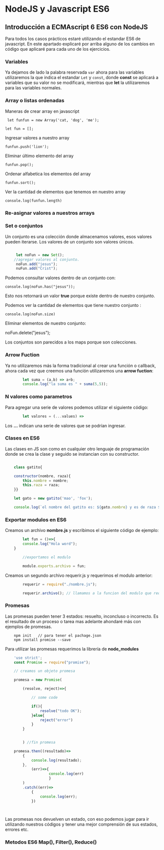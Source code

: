 # NodeJS y Javascript ES6

## Introducción a ECMAscript 6 ES6 con NodeJS

Para todos los casos prácticos estaré utilizando el estandar ES6 de javascript. En este apartado explicaré por arriba alguno de los cambios en código que aplicaré para cada uno de los ejercicios.

### Variables

Ya dejamos de lado la palabra reservada `var` ahora para las variables utilizaremos la que indica el estandar `Let` y `const`, donde **const** se aplicará a variables que su valor no se modificará, mientras que **let** la utilizaremos para las variables normales.

### Array o listas ordenadas
	
Maneras de crear array en javascript

` let funfun = new Array('cat, 'dog', 'me');`

`let fun = [];`


Ingresar valores a nuestro array

`funfun.push('lion');`

Eliminar último elemento del array

`funfun.pop();`

Ordenar alfabetica los elementos del array
	
`funfun.sort();`

Ver la cantidad de elementos que tenemos en nuestro array

`console.log(funfun.length)`

### Re-asignar valores a nuestros arrays



### Set o conjuntos

Un conjunto es una colección donde almacenamos valores, esos valores pueden iterarse. Los valores de un conjunto son valores únicos.

```js

	 let noFun = new Set();
	//agregar valores al conjunto.
	 noFun.add("jesus");
	 nuFun.add("Crist");

```
Podemos consultar valores dentro de un conjunto con:

`console.log(noFun.has("jesus"));`

Esto nos retornará un valor **true** porque existe dentro de nuestro conjunto. 

Podemos ver la cantidad de elementos que tiene nuestro conjunto :

`console.log(noFun.size)`

Eliminar elementos de nuestro conjunto:

noFun.delete("jesus");

Los conjuntos son parecidos a los maps porque son colecciones.

### Arrow Fuction 

Ya no utilizaremos más la forma tradicional al crear una función o callback, ahora cada vez que creemos una funcíón utilizaremos una **arrow fuction**:

```js
		let suma = (a,b) => a+b;
		console.log("la suma es " + suma(5,5));

```

### N valores como parametros

Para agregar una serie de valores podemos utilizar el siguiente código:

```js
		let valores = (...values) => 

```

Los **...** indican una serie de valores que se podrían ingresar.

### Clases en ES6

Las clases en JS son como en cualquier otro lenguaje de programación donde se crea la clase y seguido se instancian con su constructor.

```js

	class gatito{

	constructor(nombre, raza){
		this.nombre = nombre;
		this.raza = raza;
	}}

	let gato = new gatito('mao', 'fox');

	console.log(`el nombre del gatito es: ${gato.nombre} y es de raza ${gato.raza}`);

``` 

### Exportar modulos en ES6

Creamos un archivo **nombre.js** y escribimos el siguiente código de ejemplo:

```js
		let fun = ()=>{
		console.log("Hola word");
	}

		//exportamos el modulo

		module.exports.archivo = fun;
```

Creamos un segundo archivo requerir.js y requerimos el modulo anterior:

```js
		requerir = require("./nombre.js");

		requerir.archivo(); // llamamos a la funcion del modulo que requerimos.
```

### Promesas

Las promesas pueden tener 3 estados: resuelto, inconcluso o incorrecto. Es el resultado de un proceso o tarea mas adelante ahondaré más con ejemplos de promesas.

```
	npm init   // para tener el pachage.json
	npm install promise --save
```
	
Para utilizar las promesas requerimos la librería de **node_modules**

```js
	'use strict';
	const Promise = require("promise");

	// creamos un objeto promesa

	promesa = new Promise(

		(resolve, reject)=>{

			// some code

			if(){
				resolve("todo OK");
			}else{
				reject("error")
			}
		}
 

		) //fin promesa

	promesa.then((resultado)=>
		{
			console.log(resultado);
		}, 
			(err)=>{
					console.log(err)
					}
		)
		.catch((err)=>
			{
				console.log(err);
			})

	
```
Las promesas nos devuelven un estado, con eso podemos jugar para ir utilizando nuestros códigos y tener una mejor comprensión de sus estados, errores etc.

### Metodos ES6 Map(), Filter(), Reduce()
